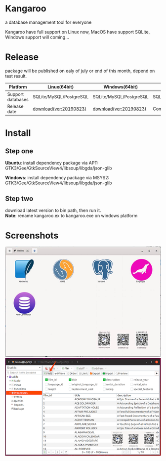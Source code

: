 # Kangaroo
a database management tool for everyone

Kangaroo have full support on Linux now, MacOS have support SQLite, Windows support will coming...


# Release
package will be published on ealy of july or end of this month, depend on test result.

| Platform            | Linux(64bit) 	                | Windows(64bit)       	        | MacOS(64bit) 	                |
|---------------------|-------------------------------|-------------------------------|-------------------------------|
| Support databases   | SQLite/MySQL/PostgreSQL       | SQLite/MySQL/PostgreSQL 	    | SQLite/MySQL/PostgreSQL       |
| Release date        | [download(ver:20190823)](./linux/kangaroo)  | [download(ver:20190823)](./windows/kangaroo.ex)  | Comming Soon!           |

# Install
## Step one
__Ubuntu__: install dependency package via APT: GTK3/Gee/GtkSourceView4/libsoup/libgda/json-glib

__Windows__: install dependency package via MSYS2: GTK3/Gee/GtkSourceView4/libsoup/libgda/json-glib

## Step two
download latest version to bin path, then run it.<br/>
__Note__: rename kangaroo.ex to kangaroo.exe on windows platform

# Screenshots
![Connection page](./docs/images/kangaroo-02.jpg)
![Query filter](./docs/images/kangaroo-05.png)
